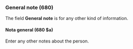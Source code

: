 ### General note (680)

The field **General note** is for any other kind of information.

#### Nota general (680 $a)

Enter any other notes about the person.  
